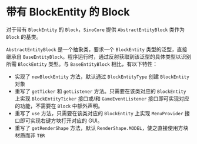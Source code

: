 # 带有 BlockEntity 的 Block

对于带有 `BlockEntity` 的 `Block`，`SinoCore` 提供 `AbstractEntityBlock` 类作为 `Block` 的基类。

`AbstractEntityBlock` 是一个抽象类，要求一个 `BlockEntity` 类型的泛型，直接继承自 `BaseEntityBlock`。程序运行时，通过反射获取到该泛型的具体类型以识别所需 `BlockEntity`
类型。与 `BaseEntityBlock` 相比，有以下特性：

- 实现了 `newBlockEntity` 方法，默认通过 `BlockEntityType` 创建 `BlockEntity` 对象
- 重写了 `getTicker` 和 `getListener` 方法。只需要在该类对应的 `BlockEntity` 上实现 `BlockEntityTicker` 接口或/和 `GameEventListener`
  接口即可实现对应的功能，不需要在 `Block` 中额外声明。
- 重写了 `use` 方法，只需要在该类对应的 `BlockEntity` 上实现 `MenuProvider` 接口即可实现右键方块打开对应的 GUI。
- 重写了 `getRenderShape` 方法，默认 `RenderShape.MODEL`，使之直接使用方块材质而非 `TER`
